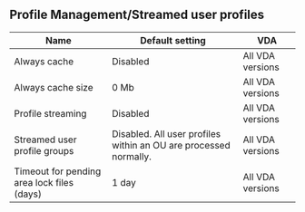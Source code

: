 ## Profile Management/Streamed user profiles

| Name | Default setting | VDA |
| ---- | ---- | ---- |
| Always cache| Disabled | All VDA versions |
| Always cache size| 0 Mb | All VDA versions|
| Profile streaming| Disabled | All VDA versions |
| Streamed user profile groups| Disabled. All user profiles within an OU are processed normally. | All VDA versions |
| Timeout for pending area lock files (days) | 1 day| All VDA versions |
